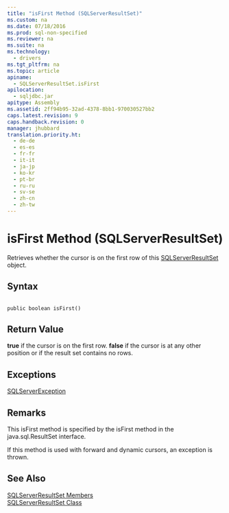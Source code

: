 ```yaml
---
title: "isFirst Method (SQLServerResultSet)"
ms.custom: na
ms.date: 07/18/2016
ms.prod: sql-non-specified
ms.reviewer: na
ms.suite: na
ms.technology: 
  - drivers
ms.tgt_pltfrm: na
ms.topic: article
apiname: 
  - SQLServerResultSet.isFirst
apilocation: 
  - sqljdbc.jar
apitype: Assembly
ms.assetid: 2ff94b95-32ad-4378-8bb1-970030527bb2
caps.latest.revision: 9
caps.handback.revision: 0
manager: jhubbard
translation.priority.ht: 
  - de-de
  - es-es
  - fr-fr
  - it-it
  - ja-jp
  - ko-kr
  - pt-br
  - ru-ru
  - sv-se
  - zh-cn
  - zh-tw
---
```

# isFirst Method (SQLServerResultSet)
  Retrieves whether the cursor is on the first row of this [SQLServerResultSet](../content/SQLServerResultSet-Class.md) object.  
  
## Syntax  
  
```  
  
public boolean isFirst()  
```  
  
## Return Value  
 **true** if the cursor is on the first row. **false** if the cursor is at any other position or if the result set contains no rows.  
  
## Exceptions  
 [SQLServerException](../content/SQLServerException-Class.md)  
  
## Remarks  
 This isFirst method is specified by the isFirst method in the java.sql.ResultSet interface.  
  
 If this method is used with forward and dynamic cursors, an exception is thrown.  
  
## See Also  
 [SQLServerResultSet Members](../content/SQLServerResultSet-Members.md)   
 [SQLServerResultSet Class](../content/SQLServerResultSet-Class.md)  
  
  